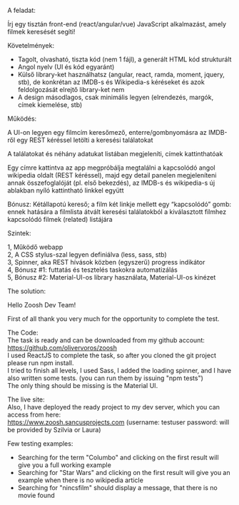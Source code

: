 A feladat:

Írj egy tisztán front-end (react/angular/vue) JavaScript alkalmazást, amely filmek keresését segíti!

Követelmények:

- Tagolt, olvasható, tiszta kód (nem 1 fájl), a generált HTML kód strukturált
- Angol nyelv (UI és kód egyaránt)
- Külső library-ket használhatsz (angular, react, ramda, moment, jquery, stb), de konkrétan az IMDB-s és Wikipedia-s kéréseket és azok feldolgozását elrejtő library-ket nem
- A design másodlagos, csak minimális legyen (elrendezés, margók, címek kiemelése, stb)

Működés:

A UI-on legyen egy filmcím keresőmező, enterre/gombnyomásra az IMDB-ről egy REST kéréssel letölti a keresési találatokat

A találatokat és néhány adatukat listában megjeleníti, címek kattinthatóak 

Egy címre kattintva az app megpróbálja megtalálni a kapcsolódó angol wikipedia oldalt (REST kéréssel), majd egy detail panelen megjeleníteni annak összefoglalóját (pl. első bekezdés), az IMDB-s és wikipedia-s új ablakban nyíló kattintható linkkel együtt

Bónusz: Kétállapotú kereső; a film két linkje mellett egy “kapcsolódó” gomb: ennek hatására a filmlista átvált keresési találatokból a kiválasztott filmhez kapcsolódó filmek (related) listájára

Szintek:

1, Működő webapp    
2, A CSS stylus-szal legyen definiálva (less, sass, stb)         
3, Spinner, aka REST hívások közben (egyszerű) progress indikátor       
4, Bónusz #1: futtatás és tesztelés taskokra automatizálás      
5, Bónusz #2: Material-UI-os library használata, Material-UI-os kinézet         

The solution:     

Hello Zoosh Dev Team!      

First of all thank you very much for the opportunity to complete the test.      

The Code:     
The task is ready and can be downloaded from my github account:     
https://github.com/olivervoros/zoosh     
I used ReactJS to complete the task, so after you cloned the git project please run npm install.     
I tried to finish all levels, I used Sass, I added the loading spinner, and I have also written some tests. (you can run them by issuing "npm tests")           
The only thing should be missing is the Material UI.      

The live site:     
Also, I have deployed the ready project to my dev server, which you can access from here:     
https://www.zoosh.sancusprojects.com (username: testuser password: will be provided by Szilvia or Laura)

Few testing examples:
- Searching for the term "Columbo" and clicking on the first result will give you a full working example
- Searching for "Star Wars" and clicking on the first result will give you an example when there is no wikipedia article
- Searching for "nincsfilm" should display a message, that there is no movie found